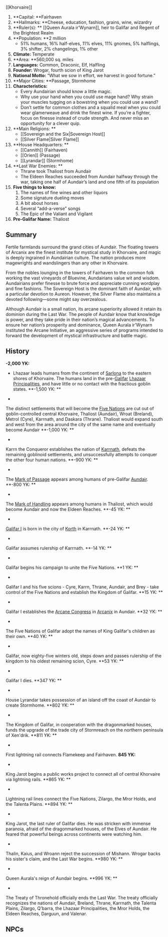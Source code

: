 [[Khorvaire]]

1. **Capital: **Fairhaven
2. **Hallmarks: **Cheese, education, fashion, grains, wine, wizardry
3. **Ruler(s): ** [[Queen Aurala ir’Wynarn]], heir to Galifar and Regent of the Brightest Realm
4. **Population: **2 million
    - 51% humans, 16% half-elves, 11% elves, 11% gnomes, 5% halflings, 3% shifter, 2% changelings, 1% other
5. **Climate:** Temperate
6. **Area: **560,000 sq. miles
7. **Languages:** Common, Draconic, Elf, Halfling
8. **Founder:** Wrogar, fourth scion of King Jarot
9. **National Motto:** “What we sow in effort, we harvest in good fortune.”
10. **Major Cities: **Passage, Stormhome
11. **Characteristics:**
    - Every Aundairian should know a little magic.
    - Why use your hand when you could use mage hand? Why strain your muscles tugging on a bowstring when you could use a wand?
    - Don’t settle for common clothes and a squalid meal when you could wear glamerweave and drink the finest wine. If you’re a fighter, focus on finesse instead of crude strength. And never miss an opportunity for a clever quip.
12. **Main Religions: **
    - [[Sovereign and the Six|Sovereign Host]]
    - [[Silver Flame|Silver Flame]]
13. **House Headquarters: **
    - [[Cannith]] (Fairhaven)
    - [[Orien]] (Passage)
    - [[Lyrandar]] (Stormhome)
14. **Last War Enemies: **
    - Thrane took Thaliost from Aundair
    - The Eldeen Reaches succeeded from Aundair halfway through the war, taking one half of Aundair’s land and one fifth of its population
15. **Five things to know:**
    1. The names of fine wines and other liquors
    2. Some signature dueling moves
    3. A bit about horses
    4. Several “add-a-verse” songs
    5. The Epic of the Valiant and Vigilant
16. **Pre-Galifar Name:** Thaliost


## Summary
Fertile farmlands surround the grand cities of Aundair. The floating towers of Arcanix are the finest institute for mystical study in Khorvaire, and magic is deeply ingrained in Aundairian culture. The nation produces more magewrights and wandslingers than any other in Khorvaire.

From the nobles lounging in the towers of Fairhaven to the common folk working the vast vineyards of Bluevine, Aundairians value wit and wisdom. Aundairians prefer finesse to brute force and appreciate cunning wordplay and fine fashions. The Sovereign Host is the dominant faith of Aundair, with a particular devotion to Aureon. However, the Silver Flame also maintains a devoted following—some might say overzealous.

Although Aundair is a small nation, its arcane superiority allowed it retain its dominion during the Last War. The people of Aundair know that knowledge is power, and they take pride in their nation’s magical advancements. To ensure her nation’s prosperity and dominance, Queen Aurala ir’Wynarn instituted the Arcane Initiative, an aggressive series of programs intended to forward the development of mystical infrastructure and battle magic.


## History

**-2,000 YK:** 


*   Lhazaar leads humans from the continent of [Sarlona](https://eberron.fandom.com/wiki/Sarlona) to the eastern shores of Khorvaire. The humans land in the pre-[Galifar](https://eberron.fandom.com/wiki/Galifar) [Lhazaar Principalities](https://eberron.fandom.com/wiki/Lhazaar_Principalities), and have little or no contact with the fractious goblin states.
**-1,500 YK: **



*   
The distinct settlements that will become the [Five Nations](https://eberron.fandom.com/wiki/Five_Nations) are cut out of goblin-controlled central Khorvaire, Thaliost (Aundair), Wroat (Breland), Metrol (Cyre), Karrnath, and Daskara (Thrane). Thaliost would expand south and west from the area around the city of the same name and eventually become Aundair
**-1,000 YK: **



*   
Karrn the Conqueror establishes the nation of [Karrnath](https://eberron.fandom.com/wiki/Karrnath), defeats the remaining goblinoid settlements, and unsuccessfully attempts to conquer the other four human nations.
**-900 YK: **



*   
The [Mark of Passage](https://eberron.fandom.com/wiki/Mark_of_Passage) appears among humans of pre-Galifar [Aundair](https://eberron.fandom.com/wiki/Aundair).
**-800 YK: **



*   
The [Mark of Handling](https://eberron.fandom.com/wiki/Mark_of_Handling) appears among humans in Thaliost, which would become Aundair and now the Eldeen Reaches.
**-45 YK: **



*   
[Galifar I](https://eberron.fandom.com/wiki/Galifar_I) is born in the city of [Korth](https://eberron.fandom.com/wiki/Korth) in Karrnath.
**-24 YK: **



*   
Galifar assumes rulership of Karrnath.
**-14 YK: **



*   
Galifar begins his campaign to unite the Five Nations.
**1 YK: **



*   
Galifar I and his five scions - Cyre, Karrn, Thrane, Aundair, and Brey - take control of the Five Nations and establish the Kingdom of Galifar.
**15 YK: **



*   
Galifar I establishes the [Arcane Congress](https://eberron.fandom.com/wiki/Arcane_Congress) in [Arcanix](https://eberron.fandom.com/wiki/Arcanix) in Aundair.
**32 YK: **



*   
The Five Nations of Galifar adopt the names of King Galifar's children as their own.
**40 YK: **



*   
Galifar, now eighty-five winters old, steps down and passes rulership of the kingdom to his oldest remaining scion, Cyre.
**53 YK: **



*   
Galifar I dies.
**347 YK: **



*   
House Lyrandar takes possession of an island off the coast of Aundair to create Stormhome.
**802 YK: **



*   
The Kingdom of Galifar, in cooperation with the dragonmarked houses, funds the upgrade of the trade city of Stormreach on the northern peninsula of Xen'drik.
**811 YK: **



*   
First lightning rail connects Flamekeep and Fairhaven.
**845 YK:** 



*   
King Jarot begins a public works project to connect all of central Khorvaire via lightning rails.
**865 YK: **



*   
Lightning rail lines connect the Five Nations, Zilargo, the Mror Holds, and the Talenta Plains.
**894 YK: **



*   
King Jarot, the last ruler of Galifar dies. He was stricken with immense paranoia, afraid of the dragonmarked houses, of the Elves of Aundair. He feared that powerful beings across continents were watching him.


*   
Thalin, Kaius, and Wroann reject the succession of Mishann. Wrogar backs his sister's claim, and the Last War begins.
**980 YK: **


*   
Queen Aurala's reign of Aundair begins.
**996 YK: **


*   
The Treaty of Thronehold officially ends the Last War. The treaty officially recognizes the nations of Aundair, Breland, Thrane, Karrnath, the Talenta Plains, Zilargo, Q'barra, the Lhazaar Principalities, the Mror Holds, the Eldeen Reaches, Darguun, and Valenar.

## NPCs
